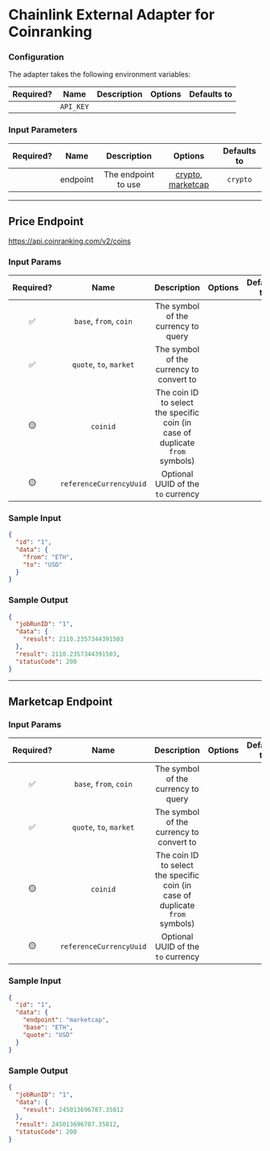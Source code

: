 # Chainlink External Adapter for Coinranking

### Configuration

The adapter takes the following environment variables:

| Required? |   Name    | Description | Options | Defaults to |
| :-------: | :-------: | :---------: | :-----: | :---------: |
|           | `API_KEY` |             |         |             |

### Input Parameters

| Required? |   Name   |     Description     |                           Options                            | Defaults to |
| :-------: | :------: | :-----------------: | :----------------------------------------------------------: | :---------: |
|           | endpoint | The endpoint to use | [crypto](#Crypto-Endpoint), [marketcap](#Marketcap-Endpoint) |  `crypto`   |

---

## Price Endpoint

https://api.coinranking.com/v2/coins

### Input Params

| Required? |          Name           |                                  Description                                  | Options | Defaults to |
| :-------: | :---------------------: | :---------------------------------------------------------------------------: | :-----: | :---------: |
|    ✅     | `base`, `from`, `coin`  |                      The symbol of the currency to query                      |         |             |
|    ✅     | `quote`, `to`, `market` |                   The symbol of the currency to convert to                    |         |             |
|    🟡     |        `coinid`         | The coin ID to select the specific coin (in case of duplicate `from` symbols) |         |             |
|    🟡     | `referenceCurrencyUuid` |                      Optional UUID of the `to` currency                       |         |             |

### Sample Input

```json
{
  "id": "1",
  "data": {
    "from": "ETH",
    "to": "USD"
  }
}
```

### Sample Output

```json
{
  "jobRunID": "1",
  "data": {
    "result": 2110.2357344391503
  },
  "result": 2110.2357344391503,
  "statusCode": 200
}
```

---

## Marketcap Endpoint

### Input Params

| Required? |          Name           |                                  Description                                  | Options | Defaults to |
| :-------: | :---------------------: | :---------------------------------------------------------------------------: | :-----: | :---------: |
|    ✅     | `base`, `from`, `coin`  |                      The symbol of the currency to query                      |         |             |
|    ✅     | `quote`, `to`, `market` |                   The symbol of the currency to convert to                    |         |             |
|    🟡     |        `coinid`         | The coin ID to select the specific coin (in case of duplicate `from` symbols) |         |             |
|    🟡     | `referenceCurrencyUuid` |                      Optional UUID of the `to` currency                       |         |             |

### Sample Input

```json
{
  "id": "1",
  "data": {
    "endpoint": "marketcap",
    "base": "ETH",
    "quote": "USD"
  }
}
```

### Sample Output

```json
{
  "jobRunID": "1",
  "data": {
    "result": 245013696787.35812
  },
  "result": 245013696787.35812,
  "statusCode": 200
}
```
